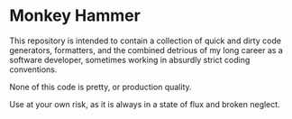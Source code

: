 # Monkey Hammer

This repository is intended to contain a collection of
quick and dirty code generators, formatters, and the
combined detrious of my long career as a software developer, 
sometimes working in absurdly strict coding conventions.

None of this code is pretty, or production quality.

Use at your own risk, as it is always in a state of flux
and broken neglect.

